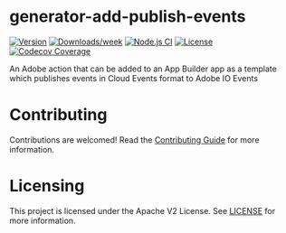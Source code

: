 <!--
Copyright 2023 Adobe. All rights reserved.
This file is licensed to you under the Apache License, Version 2.0 (the "License");
you may not use this file except in compliance with the License. You may obtain a copy
of the License at http://www.apache.org/licenses/LICENSE-2.0

Unless required by applicable law or agreed to in writing, software distributed under
the License is distributed on an "AS IS" BASIS, WITHOUT WARRANTIES OR REPRESENTATIONS
OF ANY KIND, either express or implied. See the License for the specific language
governing permissions and limitations under the License.
-->

# generator-add-publish-events

[![Version](https://img.shields.io/npm/v/@adobe/generator-add-publish-events.svg)](https://npmjs.org/package/@adobe/generator-add-publish-events)
[![Downloads/week](https://img.shields.io/npm/dw/@adobe/generator-add-publish-events.svg)](https://npmjs.org/package/@adobe/generator-add-publish-events)
[![Node.js CI](https://github.com/adobe/generator-add-publish-events/actions/workflows/node.js.yml/badge.svg)](https://github.com/adobe/generator-add-publish-events/actions/workflows/node.js.yml)
[![License](https://img.shields.io/npm/l/@adobe/generator-add-publish-events.svg)](https://github.com/adobe/generator-add-publish-events/blob/main/package.json)
[![Codecov Coverage](https://img.shields.io/codecov/c/github/adobe/generator-add-publish-events/master.svg?style=flat-square)](https://codecov.io/gh/adobe/generator-add-publish-events/)

An Adobe action that can be added to an App Builder app as a template which publishes events in Cloud Events format to Adobe IO Events

# Contributing

Contributions are welcomed! Read the [Contributing Guide](CONTRIBUTING.md) for more information.

# Licensing

This project is licensed under the Apache V2 License. See [LICENSE](LICENSE) for more information.
